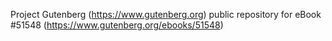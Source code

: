 Project Gutenberg (https://www.gutenberg.org) public repository for eBook #51548 (https://www.gutenberg.org/ebooks/51548)
